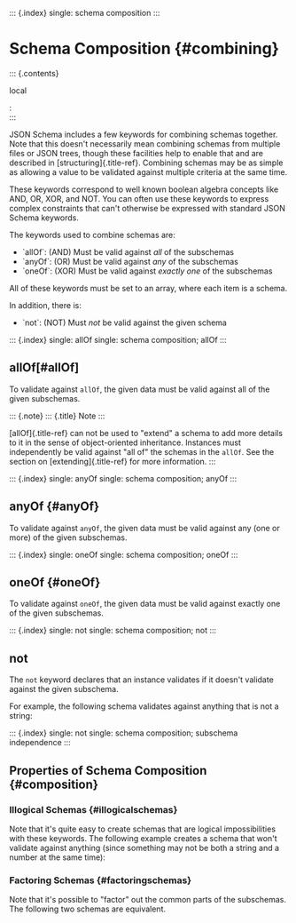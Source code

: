 ::: {.index}
single: schema composition
:::

Schema Composition {#combining}
==================

::: {.contents}

local

:   
:::

JSON Schema includes a few keywords for combining schemas together. Note
that this doesn\'t necessarily mean combining schemas from multiple
files or JSON trees, though these facilities help to enable that and are
described in [structuring]{.title-ref}. Combining schemas may be as
simple as allowing a value to be validated against multiple criteria at
the same time.

These keywords correspond to well known boolean algebra concepts like
AND, OR, XOR, and NOT. You can often use these keywords to express
complex constraints that can\'t otherwise be expressed with standard
JSON Schema keywords.

The keywords used to combine schemas are:

-   \`allOf\`: (AND) Must be valid against *all* of the subschemas
-   \`anyOf\`: (OR) Must be valid against *any* of the subschemas
-   \`oneOf\`: (XOR) Must be valid against *exactly one* of the
    subschemas

All of these keywords must be set to an array, where each item is a
schema.

In addition, there is:

-   \`not\`: (NOT) Must *not* be valid against the given schema

::: {.index}
single: allOf single: schema composition; allOf
:::

## allOf[#allOf]

To validate against `allOf`, the given data must be valid against all of
the given subschemas.

::: {.note}
::: {.title}
Note
:::

[allOf]{.title-ref} can not be used to \"extend\" a schema to add more
details to it in the sense of object-oriented inheritance. Instances
must independently be valid against \"all of\" the schemas in the
`allOf`. See the section on [extending]{.title-ref} for more
information.
:::

::: {.index}
single: anyOf single: schema composition; anyOf
:::

anyOf {#anyOf}
-----

To validate against `anyOf`, the given data must be valid against any
(one or more) of the given subschemas.

::: {.index}
single: oneOf single: schema composition; oneOf
:::

oneOf {#oneOf}
-----

To validate against `oneOf`, the given data must be valid against
exactly one of the given subschemas.

::: {.index}
single: not single: schema composition; not
:::

not
---

The `not` keyword declares that an instance validates if it doesn\'t
validate against the given subschema.

For example, the following schema validates against anything that is not
a string:

::: {.index}
single: not single: schema composition; subschema independence
:::

Properties of Schema Composition {#composition}
--------------------------------

### Illogical Schemas {#illogicalschemas}

Note that it\'s quite easy to create schemas that are logical
impossibilities with these keywords. The following example creates a
schema that won\'t validate against anything (since something may not be
both a string and a number at the same time):

### Factoring Schemas {#factoringschemas}

Note that it\'s possible to \"factor\" out the common parts of the
subschemas. The following two schemas are equivalent.
